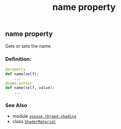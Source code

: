 ﻿---
title: name property
second_title: Aspose.3D for Python via .NET API References
description: 
type: docs
weight: 140
url: /python-net/aspose.threed.shading/shadermaterial/name/
is_root: false
---

## name property


Gets or sets the name.
### Definition:
```python
@property
def name(self):
    ...
@name.setter
def name(self, value):
    ...
```

### See Also
* module [`aspose.threed.shading`](../../)
* class [`ShaderMaterial`](/3d/python-net/aspose.threed.shading/shadermaterial)
